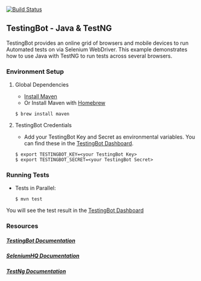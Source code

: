 [![Build Status](https://travis-ci.org/testingbot/java-testng-example.svg?branch=master)](https://travis-ci.org/testingbot/java-testng-example)

## TestingBot - Java & TestNG

TestingBot provides an online grid of browsers and mobile devices to run Automated tests on via Selenium WebDriver.
This example demonstrates how to use Java with TestNG to run tests across several browsers.

### Environment Setup

1. Global Dependencies
    * [Install Maven](https://maven.apache.org/install.html)
    * Or Install Maven with [Homebrew](http://brew.sh/)
    ```
    $ brew install maven
    ```

2. TestingBot Credentials
    * Add your TestingBot Key and Secret as environmental variables. You can find these in the [TestingBot Dashboard](https://testingbot.com/members/).
    ```
    $ export TESTINGBOT_KEY=<your TestingBot Key>
    $ export TESTINGBOT_SECRET=<your TestingBot Secret>
    ```

### Running Tests

* Tests in Parallel:
    ```
    $ mvn test
    ```
You will see the test result in the [TestingBot Dashboard](https://testingbot.com/members/)

### Resources
##### [TestingBot Documentation](https://testingbot.com/support/)

##### [SeleniumHQ Documentation](http://www.seleniumhq.org/docs/)

##### [TestNg Documentation](https://testng.org/doc/index.html)
